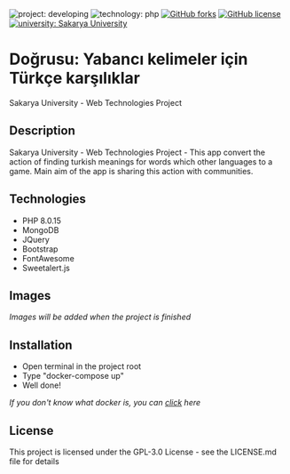<div>
  <img alt="project: developing" src="https://img.shields.io/badge/project-developing-success"/>
  <img alt="technology: php" src="https://img.shields.io/badge/technology-php"/>
  <a href="https://github.com/oSoloTurk/Dogrusu/network"><img alt="GitHub forks" src="https://img.shields.io/github/forks/oSoloTurk/Dogrusu"></a>
  <a href="https://github.com/oSoloTurk/Dogrusu/blob/main/LICENSE"><img alt="GitHub license" src="https://img.shields.io/github/license/oSoloTurk/Dogrusu"></a>
  <a href="https://sakarya.edu.tr"><img alt="university: Sakarya University" src="https://img.shields.io/badge/university-sakarya%20university-blue"/></a>
</div>

# 
# Doğrusu: Yabancı kelimeler için Türkçe karşılıklar

Sakarya University - Web Technologies Project

## Description

Sakarya University - Web Technologies Project - This app convert the action of finding turkish meanings for words which other languages to a game. Main aim of the app is sharing this action with communities.

## Technologies

* PHP 8.0.15
* MongoDB
* JQuery
* Bootstrap
* FontAwesome
* Sweetalert.js

## Images

*Images will be added when the project is finished*

## Installation

* Open terminal in the project root
* Type "docker-compose up"
* Well done!

*If you don't know what docker is, you can <a href="https://docs.docker.com/compose/install/">click</a> here*

## License

This project is licensed under the GPL-3.0 License - see the LICENSE.md file for details

